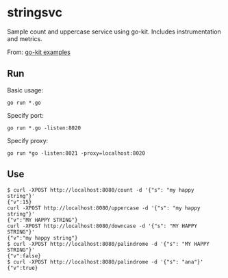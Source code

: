 # stringsvc

Sample count and uppercase service using go-kit. Includes instrumentation and metrics.

From: [go-kit examples](https://github.com/go-kit/kit/tree/master/examples)

## Run

Basic usage:

```
go run *.go
```

Specify port:

```
go run *.go -listen:8020
```

Specify proxy:

```
go run *go -listen:8021 -proxy=localhost:8020
```

## Use

```
$ curl -XPOST http://localhost:8080/count -d '{"s": "my happy string"}'
{"v":15}
curl -XPOST http://localhost:8080/uppercase -d '{"s": "my happy string"}'
{"v":"MY HAPPY STRING"}
curl -XPOST http://localhost:8080/downcase -d '{"s": "MY HAPPY STRING"}'
{"v":"my happy string"}
$ curl -XPOST http://localhost:8080/palindrome -d '{"s": "MY HAPPY STRING"}'
{"v":false}
$ curl -XPOST http://localhost:8080/palindrome -d '{"s": "ana"}'
{"v":true}
```
